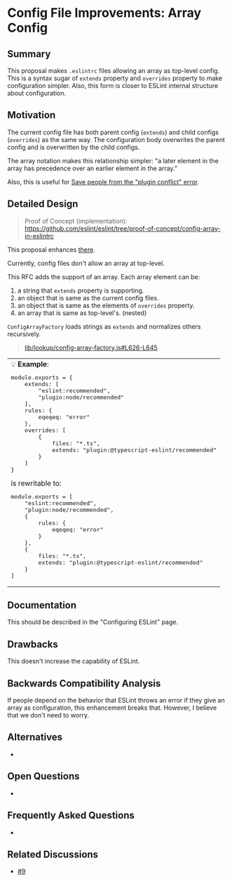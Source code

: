 # Config File Improvements: Array Config

## Summary

This proposal makes `.eslintrc` files allowing an array as top-level config. This is a syntax sugar of `extends` property and `overrides` property to make configuration simpler. Also, this form is closer to ESLint internal structure about configuration.

## Motivation

The current config file has both parent config (`extends`) and child configs (`overrides`) as the same way. The configuration body overwrites the parent config and is overwritten by the child configs.

The array notation makes this relationship simpler: "a later element in the array has precedence over an earlier element in the array."

Also, this is useful for [Save people from the "plugin conflict" error](major-02-plugin-resolution-change.md#save-people-from-the-plugin-conflict-error).

## Detailed Design

> Proof of Concept (implementation): https://github.com/eslint/eslint/tree/proof-of-concept/config-array-in-eslintrc

This proposal enhances [there](README.md#array-config).

Currently, config files don't allow an array at top-level.

This RFC adds the support of an array. Each array element can be:

1. a string that `extends` property is supporting.
1. an object that is same as the current config files.
1. an object that is same as the elements of `overrides` property.
1. an array that is same as top-level's. (nested)

`ConfigArrayFactory` loads strings as `extends` and normalizes others recursively.

> [lib/lookup/config-array-factory.js#L626-L645](https://github.com/eslint/eslint/blob/proof-of-concept/config-array-in-eslintrc/lib/_lookup/config-array-factory.js#L626-L645)

<table><td>
💡 <b>Example</b>:
<pre lang="js">
module.exports = {
    extends: [
        "eslint:recommended",
        "plugin:node/recommended"
    ],
    rules: {
        eqeqeq: "error"
    },
    overrides: [
        {
            files: "*.ts",
            extends: "plugin:@typescript-eslint/recommended"
        }
    ]
}
</pre>
is rewritable to:
<pre lang="yml">
module.exports = [
    "eslint:recommended",
    "plugin:node/recommended",
    {
        rules: {
            eqeqeq: "error"
        }
    },
    {
        files: "*.ts",
        extends: "plugin:@typescript-eslint/recommended"
    }
]
</pre>
</td></table>

## Documentation

This should be described in the "Configuring ESLint" page.

## Drawbacks

This doesn't increase the capability of ESLint.

## Backwards Compatibility Analysis

If people depend on the behavior that ESLint throws an error if they give an array as configuration, this enhancement breaks that. However, I believe that we don't need to worry.

## Alternatives

-

## Open Questions

-

## Frequently Asked Questions

-

## Related Discussions

- [#9]

[#9]: https://github.com/eslint/rfcs/pull/9
